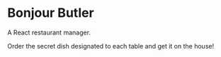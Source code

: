 # Bonjour Butler

A React restaurant manager. 

Order the secret dish designated to each table and get it on the house!


